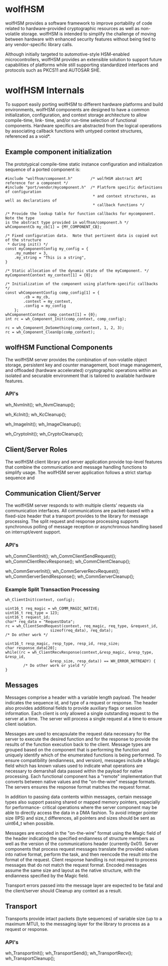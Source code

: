 # wolfHSM
wolfHSM provides a software framework to improve portability of code related to
hardware-provided cryptographic resources as well as non-volatile storage.
wolfHSM is intended to simplify the challenge of moving between hardware with
enhanced security features without being tied to any vendor-specific library
calls.

Although initially targeted to automotive-style HSM-enabled microcontrollers,
wolfHSM provides an extensible solution to support future capabilities of
platforms while still supporting standardized interfaces and protocols such as
PKCS11 and AUTOSAR SHE.

# wolfHSM Internals
To support easily porting wolfHSM to different hardware platforms and build
environments, wolfHSM components are designed to have a common initialization, 
configuration, and context storage architecture to allow compile-time, link-
time, and/or run-time selection of functional components.  Hardware specifics
are abstracted from the logical operations by associating callback functions
with untyped context structures, referenced as a void*.
 
## Example component initialization
The prototypical compile-time static instance configuration and initialization
sequence of a ported component is:

```
#include "wolfhsm/component.h"        /* wolfHSM abstract API reference for a component */
#include "port/vendor/mycomponent.h"  /* Platform specific definitions of configuration
                                       * and context structures, as well as declarations of
                                       * callback functions */ 

/* Provide the lookup table for function callbacks for mycomponent. Note the type
is the abstract type provided in wolfhsm/component.h */
whComponentCb my_cb[1] = {MY_COMPONENT_CB};

/* Fixed configuration data.  Note that pertinent data is copied out of the structure 
 * during init() */
const myComponentConfig my_config = {
    .my_number = 3,
    .my_string = "This is a string",
}

/* Static allocation of the dynamic state of the myComponent. */
myComponentContext my_context[1] = {0};

/* Initialization of the component using platform-specific callbacks */
const whComponentConfig comp_config[1] = {
        .cb = my_cb,
        .context = my_context,
        .config = my_config
    };
whComponentContext comp_context[1] = {0};
int rc = wh_Component_Init(comp_context, comp_config);

rc = wh_Component_DoSomething(comp_context, 1, 2, 3);
rc = wh_Component_CleanUp(comp_context);
```

## wolfHSM Functional Components
The wolfHSM server provides the combination of non-volatile object storage,
persistent key and counter management, boot image management, and offloaded 
(hardware accelerated) cryptographic operations within an isolated and securable
environment that is tailored to available hardware features.  
### API's
wh_NvmInit();
wh_NvmCleanup();

wh_KcInit();
wh_KcCleanup();

wh_ImageInit();
wh_ImageCleanup();

wh_CryptoInit();
wh_CryptoCleanup();


## Client/Server Roles
The wolfHSM client library and server application provide top-level features 
that combine the communication and message handling functions to simplify usage.
The wolfHSM server application follows a strict startup sequence and 
## Communication Client/Server 
The wolfHSM server responds to with multiple clients' requests via communication 
interfaces.  All communications are packet-based with a fixed-size header that
a transport provides to the library for message processing.  The split request 
and response processing supports synchronous polling of message reception or
asynchronous handling based on interrupt/event support.

### API's
wh_CommClientInit();
wh_CommClientSendRequest();
wh_CommClientRecvResponse();
wh_CommClientCleanup();

wh_CommServerInit();
wh_CommServerRecvRequest();
wh_CommServerSendResponse();
wh_CommServerCleanup();

### Example Split Transaction Processing
```
wh_ClientInit(context, config);

uint16_t req_magic = wh_COMM_MAGIC_NATIVE;
uint16_t req_type = 123;
uint16_t request_id;
char* req_data = "RequestData";
rc = wh_ClientSendRequest(context, req_magic, req_type, &request_id, 
                    sizeof(req_data), req_data);
/* Do other work */

uint16_t resp_magic, resp_type, resp_id, resp_size;
char response_data[20];
while((rc = wh_ClientRecvResponse(context,&resp_magic, &resp_type, &resp_id,
                    &resp_size, resp_data)) == WH_ERROR_NOTREADY) {
        /* Do other work or yield */
}
```


## Messages
Messages comprise a header with a variable length payload.  The header indicates
the sequence id, and type of a request or response.  The header also provides 
additional fields to provide auxiliary flags or session information. Each client
is only allowed a single outstanding request to the server at a time.  The
server will process a single request at a time to ensure client isolation.

Messages are used to encapsulate the request data necessary for the server to 
execute the desired function and for the response to provide the results of the
function execution back to the client.  Message types are grouped based on the 
component that is performing the function and uniquely identify which of the
enumerated functions is being performed.  To ensure compatibility (endianness,
and version), messages include a Magic field which has known values used to 
indicate what operations are necessary to demarshall data passed within the 
payload for native processing.  Each functional component has a "remote" 
implementation that converts between native values and the "on-the-wire" message
formats.  The servers ensures the response format matches the request format.

In addition to passing data contents within messages, certain message types also
support passing shared or mapped memory pointers, especially for performance-
critical operations where the server component may be able to directly access
the data in a DMA fashion.  To avoid integer pointer size (IPS) and size_t
differences, all pointers and sizes should be sent as uint64_t when
possible.

Messages are encoded in the "on-the-wire" format using the Magic field of the 
header indicating the specified endianness of structure members as well as the
version of the communications header (currently 0x01).  Server components that 
process request messages translate the provided values into native format, 
perform the task, and then reencode the result into the format of the request.
Client response handling is not required to process messages that do not match
the request format. Encoded messages assume the same size and layout as the
native structure, with the endianness specified by the Magic field.

Transport errors passed into the message layer are expected to be fatal and the
client/server should Cleanup any context as a result.

 
## Transport
Transports provide intact packets (byte sequences) of variable size (up to a
maximum MTU), to the messaging layer for the library to process as a request or 
response.  
### API's
wh_TransportInit();
wh_TransportSend();
wh_TransportRecv();
wh_TransportCleanup();
